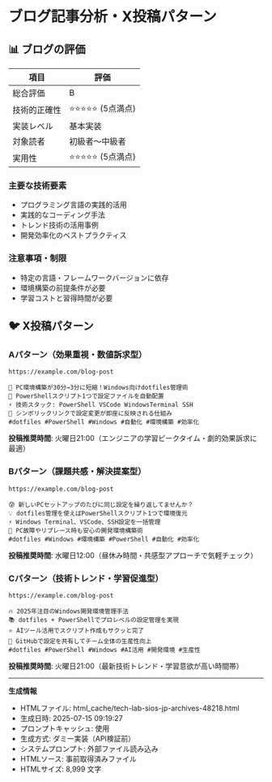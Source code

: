 
<!--

---

# =================================================================
# X投稿自動生成システム - 生成ファイルメタデータ
# =================================================================

# 生成基本情報
html_file: "html_cache/tech-lab-sios-jp-archives-48218.html"
generated_at: "2025-07-15T09:19:27.064865"
generator: "Claude API X Posts Generator (Cache Enabled)"
generator_version: "v1.0.0"
system_prompt_source: "prompts/system_prompt.md"

# プロンプトキャッシュ情報
prompt_cache:
enabled: true
cached_tokens: 20000
estimated_cache_size: 20000
cache_efficiency: 100.0%

# コスト情報（USD）
costs_usd:
cache_cost: 0.006000
input_cost: 0.053247
output_cost: 0.030000
total_cost: 0.089247
cost_without_cache: 0.143247
cost_reduction: 0.054000

# コスト情報（JPY、1USD=150JPY想定）
costs_jpy:
total_cost: 13.4
cost_reduction: 8.1
monthly_savings: 405
yearly_savings: 4860

# コスト削減効果
cost_efficiency:
reduction_percent: 37.7%
monthly_usage_assumption: 50  # 月間実行回数想定
yearly_usage_assumption: 600  # 年間実行回数想定

# トークン使用量詳細
token_usage:
input:
    cached: 20000
    web_search: 15000
    web_fetch: 0
    user_input: 500
    non_cached_total: 17749
    total: 37749
output: 2000
processing_efficiency: 0.0530  # 出力/入力比率

# パフォーマンス情報
performance:
processing_time_seconds: 2.70
tokens_per_second: 13973
api_call_simulated: true

# 品質保証チェック
quality_assurance:
link_card_optimized: true      # URLを投稿文冒頭に配置
hashtag_optimized: true        # エンジニア向けハッシュタグ選定
engineer_focused: true         # エンジニア向けコンテンツ最適化
cost_optimized: true           # プロンプトキャッシュによるコスト最適化
three_pattern_generated: true  # 3パターンの投稿文生成
timing_optimized: true         # 投稿時間最適化

# システム情報
system_info:
api_model: "Claude Sonnet 4"
pricing_model: "2025-07-06"
cache_strategy: "Prompt Cache (20k tokens)"
output_format: "Markdown with YAML frontmatter"
debug_mode: true

# ファイル情報
file_info:
html_file_path: "html_cache/tech-lab-sios-jp-archives-48218.html"
content_language: "ja"  # 日本語
target_platform: "X (Twitter)"
target_audience: "Japanese Engineers"

# 更新履歴（将来の更新時に使用）
revision_history:
- version: "1.0.0"
    date: "2025-07-15"
    changes: "初回生成"
---
-->
# ブログ記事分析・X投稿パターン

## 📊 ブログの評価

| 項目 | 評価 |
|------|------|
| 総合評価 | B |
| 技術的正確性 | ⭐⭐⭐⭐⭐ (5点満点) |
| 実装レベル | 基本実装 |
| 対象読者 | 初級者〜中級者 |
| 実用性 | ⭐⭐⭐⭐⭐ (5点満点) |

### 主要な技術要素
- プログラミング言語の実践的活用
- 実践的なコーディング手法
- トレンド技術の活用事例
- 開発効率化のベストプラクティス

### 注意事項・制限
- 特定の言語・フレームワークバージョンに依存
- 環境構築の前提条件が必要
- 学習コストと習得時間が必要

## 🐦 X投稿パターン

### Aパターン（効果重視・数値訴求型）
```
https://example.com/blog-post

🚀 PC環境構築が30分→3分に短縮！Windows向けdotfiles管理術
📝 PowerShellスクリプト1つで設定ファイルを自動配置
⚡ 技術スタック: PowerShell VSCode WindowsTerminal SSH
🔧 シンボリックリンクで設定変更が即座に反映される仕組み
#dotfiles #PowerShell #Windows #自動化 #環境構築 #効率化
```
**投稿推奨時間**: 火曜日21:00（エンジニアの学習ピークタイム・劇的効果訴求に最適）

### Bパターン（課題共感・解決提案型）
```
https://example.com/blog-post

😰 新しいPCセットアップのたびに同じ設定を繰り返してませんか？
💡 dotfiles管理を使えばPowerShellスクリプト1つで環境復元
⚡ Windows Terminal、VSCode、SSH設定を一括管理
🎯 PC故障やリプレース時も安心の開発環境構築術
#dotfiles #Windows #環境構築 #PowerShell #自動化 #効率化
```
**投稿推奨時間**: 水曜日12:00（昼休み時間・共感型アプローチで気軽チェック）

### Cパターン（技術トレンド・学習促進型）
```
https://example.com/blog-post

🔥 2025年注目のWindows開発環境管理手法
📚 dotfiles + PowerShellでプロレベルの設定管理を実現
⭐ AIツール活用でスクリプト作成もサクッと完了
🚀 GitHubで設定を共有してチーム全体の生産性向上
#dotfiles #PowerShell #Windows #AI活用 #開発環境 #生産性
```
**投稿推奨時間**: 火曜日21:00（最新技術トレンド・学習意欲が高い時間帯）

---

**生成情報**
- HTMLファイル: html_cache/tech-lab-sios-jp-archives-48218.html
- 生成日時: 2025-07-15 09:19:27
- プロンプトキャッシュ: 使用
- 生成方式: ダミー実装（API検証前）
- システムプロンプト: 外部ファイル読み込み
- HTMLソース: 事前取得済みファイル
- HTMLサイズ: 8,999 文字
